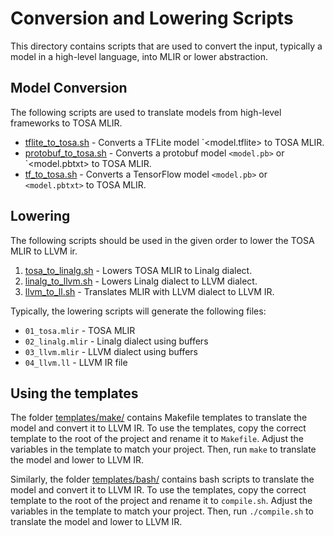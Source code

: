 # Conversion and Lowering Scripts

This directory contains scripts that are used to convert the input,
typically a model in a high-level language, into MLIR or lower abstraction.

## Model Conversion

The following scripts are used to translate models from high-level frameworks
to TOSA MLIR.

* [tflite_to_tosa.sh](tflite_to_tosa.sh) - Converts a TFLite model `<model.tflite> to TOSA MLIR.
* [protobuf_to_tosa.sh](protobuf_to_tosa.sh) - Converts a protobuf model `<model.pb>` or `<model.pbtxt> to TOSA MLIR.
* [tf_to_tosa.sh](tf_to_tosa.sh) - Converts a TensorFlow model `<model.pb>` or `<model.pbtxt>` to TOSA MLIR.

## Lowering

The following scripts should be used in the given order to lower the TOSA MLIR to LLVM ir.

1. [tosa_to_linalg.sh](tosa_to_linalg.sh) - Lowers TOSA MLIR to Linalg dialect.
2. [linalg_to_llvm.sh](linalg_to_llvm.sh) - Lowers Linalg dialect to LLVM dialect.
3. [llvm_to_ll.sh](llvm_to_ll.sh) - Translates MLIR with LLVM dialect to LLVM IR.

Typically, the lowering scripts will generate the following files:

* `01_tosa.mlir` - TOSA MLIR
* `02_linalg.mlir` - Linalg dialect using buffers
* `03_llvm.mlir` - LLVM dialect using buffers
* `04_llvm.ll` - LLVM IR file

## Using the templates

The folder [templates/make/](templates/make/) contains Makefile templates to translate the model and convert it to LLVM IR. To use the templates, copy the correct template to the root of the project and rename it to `Makefile`. Adjust the variables in the template to match your project.
Then, run `make` to translate the model and lower to LLVM IR.

Similarly, the folder [templates/bash/](templates/bash/) contains bash scripts to translate the model and convert it to LLVM IR. To use the templates, copy the correct template to the root of the project and rename it to `compile.sh`. Adjust the variables in the template to match your project.
Then, run `./compile.sh` to translate the model and lower to LLVM IR.
